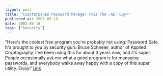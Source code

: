 ```yaml
---
layout: post
title: "Counterpanes Password Manager (via The .NET Guy)"
published_at: 2002-06-18
date: 2002-06-18
tags: ["Security"]
---
```


"Here's the coolest free program you're probably not using: Password Safe. It's brought to you by security guru Bruce Schneier, author of Applied Cryptography. I've been using this for about 3 years now, and it's super. People occasionally ask me what a good program is for managing passwords, and everybody walks away happy with a copy of this super utility. Enjoy!"[Link](http://www.counterpane.com/passsafe.html)  